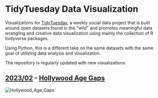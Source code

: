 # TidyTuesday Data Visualization

Visualizations for [TidyTuesday](https://github.com/rfordatascience/tidytuesday), a weekly social data project that is built around open datasets found in the "wild" and promotes meaningful data 
wrangling and creative data visualization using mainly the collection of R tivdyverse packages.

Using Python, this is a different take on the same datasets with the same goal of utilizing data analysis and visualization. 

The repository is regularly updated with new visualizations. 

## [2023/02](https://github.com/rfordatascience/tidytuesday/blob/master/data/2023/2023-02-14/readme.md) - [Hollywood Age Gaps](https://github.com/HuongVu159/TidyTuesday-Data-Visualization/tree/main/14.02.2023_Hollywood%20Age%20Gaps)

![Hollywood_Age_Gaps](https://github.com/HuongVu159/TidyTuesday-Data-Visualization/assets/148712791/38c436c3-8f85-49b5-bbab-e590ae72dfb1)
